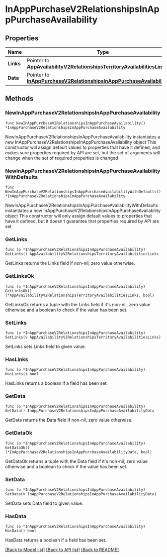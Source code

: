# InAppPurchaseV2RelationshipsInAppPurchaseAvailability

## Properties

Name | Type | Description | Notes
------------ | ------------- | ------------- | -------------
**Links** | Pointer to [**AppAvailabilityV2RelationshipsTerritoryAvailabilitiesLinks**](AppAvailabilityV2RelationshipsTerritoryAvailabilitiesLinks.md) |  | [optional] 
**Data** | Pointer to [**InAppPurchaseV2RelationshipsInAppPurchaseAvailabilityData**](InAppPurchaseV2RelationshipsInAppPurchaseAvailabilityData.md) |  | [optional] 

## Methods

### NewInAppPurchaseV2RelationshipsInAppPurchaseAvailability

`func NewInAppPurchaseV2RelationshipsInAppPurchaseAvailability() *InAppPurchaseV2RelationshipsInAppPurchaseAvailability`

NewInAppPurchaseV2RelationshipsInAppPurchaseAvailability instantiates a new InAppPurchaseV2RelationshipsInAppPurchaseAvailability object
This constructor will assign default values to properties that have it defined,
and makes sure properties required by API are set, but the set of arguments
will change when the set of required properties is changed

### NewInAppPurchaseV2RelationshipsInAppPurchaseAvailabilityWithDefaults

`func NewInAppPurchaseV2RelationshipsInAppPurchaseAvailabilityWithDefaults() *InAppPurchaseV2RelationshipsInAppPurchaseAvailability`

NewInAppPurchaseV2RelationshipsInAppPurchaseAvailabilityWithDefaults instantiates a new InAppPurchaseV2RelationshipsInAppPurchaseAvailability object
This constructor will only assign default values to properties that have it defined,
but it doesn't guarantee that properties required by API are set

### GetLinks

`func (o *InAppPurchaseV2RelationshipsInAppPurchaseAvailability) GetLinks() AppAvailabilityV2RelationshipsTerritoryAvailabilitiesLinks`

GetLinks returns the Links field if non-nil, zero value otherwise.

### GetLinksOk

`func (o *InAppPurchaseV2RelationshipsInAppPurchaseAvailability) GetLinksOk() (*AppAvailabilityV2RelationshipsTerritoryAvailabilitiesLinks, bool)`

GetLinksOk returns a tuple with the Links field if it's non-nil, zero value otherwise
and a boolean to check if the value has been set.

### SetLinks

`func (o *InAppPurchaseV2RelationshipsInAppPurchaseAvailability) SetLinks(v AppAvailabilityV2RelationshipsTerritoryAvailabilitiesLinks)`

SetLinks sets Links field to given value.

### HasLinks

`func (o *InAppPurchaseV2RelationshipsInAppPurchaseAvailability) HasLinks() bool`

HasLinks returns a boolean if a field has been set.

### GetData

`func (o *InAppPurchaseV2RelationshipsInAppPurchaseAvailability) GetData() InAppPurchaseV2RelationshipsInAppPurchaseAvailabilityData`

GetData returns the Data field if non-nil, zero value otherwise.

### GetDataOk

`func (o *InAppPurchaseV2RelationshipsInAppPurchaseAvailability) GetDataOk() (*InAppPurchaseV2RelationshipsInAppPurchaseAvailabilityData, bool)`

GetDataOk returns a tuple with the Data field if it's non-nil, zero value otherwise
and a boolean to check if the value has been set.

### SetData

`func (o *InAppPurchaseV2RelationshipsInAppPurchaseAvailability) SetData(v InAppPurchaseV2RelationshipsInAppPurchaseAvailabilityData)`

SetData sets Data field to given value.

### HasData

`func (o *InAppPurchaseV2RelationshipsInAppPurchaseAvailability) HasData() bool`

HasData returns a boolean if a field has been set.


[[Back to Model list]](../README.md#documentation-for-models) [[Back to API list]](../README.md#documentation-for-api-endpoints) [[Back to README]](../README.md)



